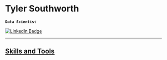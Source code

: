 # Tyler Southworth

**`Data Scientist`**

<div id="badges">
  <a href="https://www.linkedin.com/in/southworth-tyler/">
  <img src="https://img.shields.io/badge/LinkedIn-blue?style=for-the-badge&logo=linkedin&logoColor=white" alt="LinkedIn Badge"/>
</div>

<hr></hr>

## Skills and Tools

<!-- <img src="https://komarev.com/ghpvc/?username=tlsouth&style=flat-square&color=blue" alt=""/> -->
